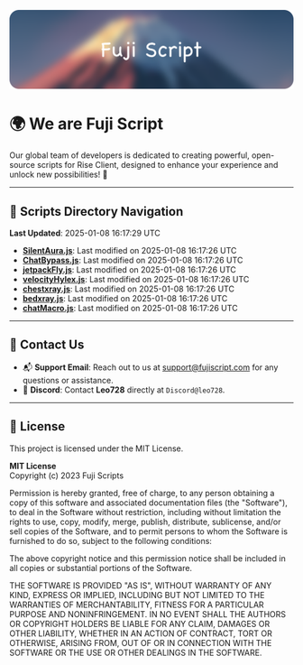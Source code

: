 ![Banner](.github/b.webp)

# 🌍 **We are Fuji Script**

Our global team of developers is dedicated to creating powerful, open-source scripts for Rise Client, designed to enhance your experience and unlock new possibilities! 🌟

---
<!-- SCRIPTS_NAVIGATION_START -->
## 📂 **Scripts Directory Navigation**

**Last Updated**: 2025-01-08 16:17:29 UTC

- **[SilentAura.js](scripts/SilentAura.js)**: Last modified on 2025-01-08 16:17:26 UTC
- **[ChatBypass.js](scripts/ChatBypass.js)**: Last modified on 2025-01-08 16:17:26 UTC
- **[jetpackFly.js](scripts/jetpackFly.js)**: Last modified on 2025-01-08 16:17:26 UTC
- **[velocityHylex.js](scripts/velocityHylex.js)**: Last modified on 2025-01-08 16:17:26 UTC
- **[chestxray.js](scripts/chestxray.js)**: Last modified on 2025-01-08 16:17:26 UTC
- **[bedxray.js](scripts/bedxray.js)**: Last modified on 2025-01-08 16:17:26 UTC
- **[chatMacro.js](scripts/chatMacro.js)**: Last modified on 2025-01-08 16:17:26 UTC

<!-- SCRIPTS_NAVIGATION_END -->

---

## 💬 **Contact Us**  
- 📬 **Support Email**: Reach out to us at [support@fujiscript.com](mailto:support@fujiscript.com) for any questions or assistance.  
- 💬 **Discord**: Contact **Leo728** directly at `Discord@leo728`.

---

## 📜 **License**

This project is licensed under the MIT License.  

**MIT License**  
Copyright (c) 2023 Fuji Scripts  

Permission is hereby granted, free of charge, to any person obtaining a copy of this software and associated documentation files (the "Software"), to deal in the Software without restriction, including without limitation the rights to use, copy, modify, merge, publish, distribute, sublicense, and/or sell copies of the Software, and to permit persons to whom the Software is furnished to do so, subject to the following conditions:  

The above copyright notice and this permission notice shall be included in all copies or substantial portions of the Software.  

THE SOFTWARE IS PROVIDED "AS IS", WITHOUT WARRANTY OF ANY KIND, EXPRESS OR IMPLIED, INCLUDING BUT NOT LIMITED TO THE WARRANTIES OF MERCHANTABILITY, FITNESS FOR A PARTICULAR PURPOSE AND NONINFRINGEMENT. IN NO EVENT SHALL THE AUTHORS OR COPYRIGHT HOLDERS BE LIABLE FOR ANY CLAIM, DAMAGES OR OTHER LIABILITY, WHETHER IN AN ACTION OF CONTRACT, TORT OR OTHERWISE, ARISING FROM, OUT OF OR IN CONNECTION WITH THE SOFTWARE OR THE USE OR OTHER DEALINGS IN THE SOFTWARE.  
